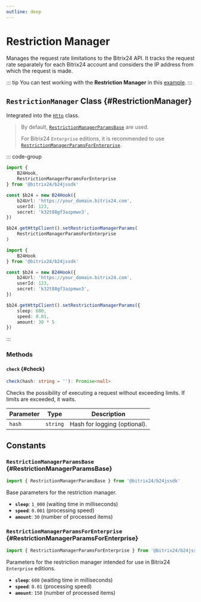 ```yaml
---
outline: deep
---
```

# Restriction Manager

Manages the request rate limitations to the Bitrix24 API. It tracks the request rate separately for each Bitrix24 account and considers the IP address from which the request is made.

::: tip
You can test working with the **Restriction Manager** in this [example](https://github.com/bitrix24/b24sdk-examples/blob/main/js/02-nuxt-hook/pages/hook/testing-rest-api-calls.client.vue).
:::

## `RestrictionManager` Class {#RestrictionManager}

Integrated into the [`Http`](core-http) class.

> By default, [`RestrictionManagerParamsBase`](#RestrictionManagerParamsBase) are used.
>
> For Bitrix24 `Enterprise` editions, it is recommended to use [`RestrictionManagerParamsForEnterprise`](#RestrictionManagerParamsForEnterprise).

::: code-group

```ts [RestrictionManagerParamsForEnterprise]
import {
    B24Hook,
    RestrictionManagerParamsForEnterprise
} from '@bitrix24/b24jssdk'

const $b24 = new B24Hook({
    b24Url: 'https://your_domain.bitrix24.com',
    userId: 123,
    secret: 'k32t88gf3azpmwv3',
})

$b24.getHttpClient().setRestrictionManagerParams(
    RestrictionManagerParamsForEnterprise
)
```

```ts [Custom]
import {
    B24Hook
} from '@bitrix24/b24jssdk'

const $b24 = new B24Hook({
    b24Url: 'https://your_domain.bitrix24.com',
    userId: 123,
    secret: 'k32t88gf3azpmwv3',
})

$b24.getHttpClient().setRestrictionManagerParams({
    sleep: 600,
    speed: 0.01,
    amount: 30 * 5
})

```
:::

### Methods

#### `check` {#check}
```ts
check(hash: string = ''): Promise<null>
```

Checks the possibility of executing a request without exceeding limits. If limits are exceeded, it waits.

| Parameter | Type     | Description                        |
|-----------|----------|------------------------------------|
| `hash`    | `string` | Hash for logging (optional).     |

## Constants

### `RestrictionManagerParamsBase` {#RestrictionManagerParamsBase}

```ts
import { RestrictionManagerParamsBase } from '@bitrix24/b24jssdk'
```
Base parameters for the restriction manager.

- **`sleep`**: `1_000` (waiting time in milliseconds)
- **`speed`**: `0.001` (processing speed)
- **`amount`**: `30` (number of processed items)

### `RestrictionManagerParamsForEnterprise` {#RestrictionManagerParamsForEnterprise}

```ts
import { RestrictionManagerParamsForEnterprise } from '@bitrix24/b24jssdk'
```
Parameters for the restriction manager intended for use in Bitrix24 `Enterprise` editions.

- **`sleep`**: `600` (waiting time in milliseconds)
- **`speed`**: `0.01` (processing speed)
- **`amount`**: `150` (number of processed items)